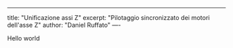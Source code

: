 ---
title: "Unificazione assi Z"
excerpt: "Pilotaggio sincronizzato dei motori dell'asse Z"
author: "Daniel Ruffato"
—-

Hello world







